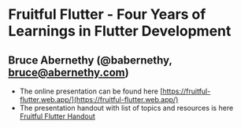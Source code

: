 # Fruitful Flutter - Four Years of Learnings in Flutter Development

## Bruce Abernethy (@babernethy, bruce@abernethy.com)

- The online presentation can be found here [https://fruitful-flutter.web.app/](https://fruitful-flutter.web.app/)
- The presentation handout with list of topics and resources is here [Fruitful Flutter Handout](https://fruitful-flutter.web.app/assets/assets/fruitful_handout.pdf)
